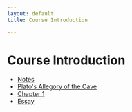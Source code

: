 ```yaml
---
layout: default
title: Course Introduction

---
```


# Course Introduction

+ [Notes](Notes)
+ [Plato's Allegory of the Cave](https://www.youtube.com/watch?v=h55X9LJTAg4)
+ [Chapter 1](ch1.pdf)
+ [Essay](Essay)

